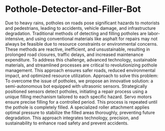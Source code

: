 # Pothole-Detector-and-Filler-Bot
  Due to heavy rains, potholes on roads pose significant hazards to motorists and pedestrians, 
leading to accidents, vehicle damage, and infrastructure degradation. Traditional methods of detecting 
and filling potholes are labor-intensive, and using conventional materials like asphalt for repairs may not 
always be feasible due to resource constraints or environmental concerns. These methods are reactive, 
inefficient, and unsustainable, resulting in prolonged road closures, traffic delays, and increased 
maintenance expenditure. To address this challenge, advanced technology, sustainable materials, and 
streamlined processes are critical to revolutionizing pothole management. This approach ensures safer 
roads, reduced environmental impact, and optimized resource utilization.
Approach to solve this problem: To overcome the issue of potholes, we propose an innovative solution: a semi-autonomous bot 
equipped with ultrasonic sensors. Strategically positioned sensors detect potholes, initiating a repair 
process using a unique filling mechanism tailored to each specific hazard. Servo motors ensure precise 
filling for a controlled period. This process is repeated until the pothole is completely filled. A 
specialized roller attachment applies optimal pressure to stabilize the filled areas thoroughly, preventing 
future degradation. This approach integrates technology, precision, and sustainability to enhance road 
safety and prevent accidents. 
